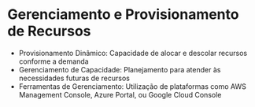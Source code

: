 # Gerenciamento e Provisionamento de Recursos
-  Provisionamento Dinâmico: Capacidade de alocar e descolar recursos conforme a demanda
-  Gerenciamento de Capacidade: Planejamento para atender às necessidades futuras de recursos
-  Ferramentas de Gerenciamento: Utilização de plataformas como AWS Management Console, Azure Portal, ou Google Cloud Console
